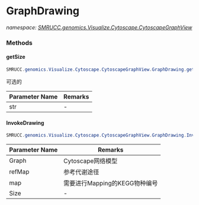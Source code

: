 ﻿# GraphDrawing
_namespace: [SMRUCC.genomics.Visualize.Cytoscape.CytoscapeGraphView](./index.md)_





### Methods

#### getSize
```csharp
SMRUCC.genomics.Visualize.Cytoscape.CytoscapeGraphView.GraphDrawing.getSize(System.String)
```
可选的

|Parameter Name|Remarks|
|--------------|-------|
|str|-|


#### InvokeDrawing
```csharp
SMRUCC.genomics.Visualize.Cytoscape.CytoscapeGraphView.GraphDrawing.InvokeDrawing(SMRUCC.genomics.Visualize.Cytoscape.CytoscapeGraphView.XGMML.Graph,SMRUCC.genomics.Assembly.KEGG.DBGET.ReferenceMap.ReferenceMapData,System.String[],System.String,System.Int32,System.Double)
```


|Parameter Name|Remarks|
|--------------|-------|
|Graph|Cytoscape网络模型|
|refMap|参考代谢途径|
|map|需要进行Mapping的KEGG物种编号|
|Size|-|



